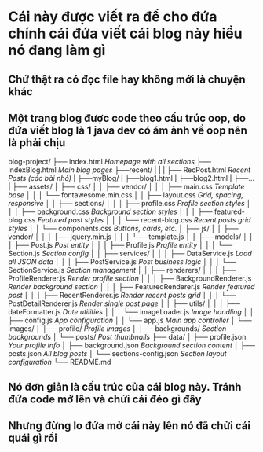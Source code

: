 # Cái này được viết ra để cho đứa chính cái đứa viết cái blog này hiểu nó đang làm gì

## Chứ thật ra có đọc file hay không mới là chuyện khác

## Một trang blog được code theo cấu trúc oop, do đứa viết blog là 1 java dev có ám ảnh về oop nên là phải chịu

blog-project/
├── index.html                          *Homepage with all sections*
├── indexBlog.html                      *Main blog pages*
├──recent/
|     |
|     ├── RecPost.html                  *Recent Posts (các bài nhỏ)*
|
├──myBlog/
|    ├──blog1.html
|    ├──blog2.html
|    ├──...
|
├── assets/
│   ├── css/
│   │   ├── vendor/
│   │   │   ├── main.css               *Template base*
│   │   │   └── fontawesome.min.css
│   │   ├── layout.css                 *Grid, spacing, responsive*
│   │   ├── sections/
│   │   │   ├── profile.css            *Profile section styles*
│   │   │   ├── background.css         *Background section styles*
│   │   │   ├── featured-blog.css      *Featured post styles*
│   │   │   └── recent-blog.css        *Recent posts grid styles*
│   │   └── components.css             *Buttons, cards, etc.*
│   ├── js/
│   │   ├── vendor/
│   │   │   ├── jquery.min.js
│   │   │   └── template.js
│   │   ├── models/
│   │   │   ├── Post.js                *Post entity*
│   │   │   ├── Profile.js             *Profile entity*
│   │   │   └── Section.js             *Section config*
│   │   ├── services/
│   │   │   ├── DataService.js         *Load all JSON data*
│   │   │   ├── PostService.js         *Post business logic*
│   │   │   └── SectionService.js      *Section management*
│   │   ├── renderers/
│   │   │   ├── ProfileRenderer.js     *Render profile section*
│   │   │   ├── BackgroundRenderer.js  *Render background section*
│   │   │   ├── FeaturedRenderer.js    *Render featured post*
│   │   │   ├── RecentRenderer.js      *Render recent posts grid*
│   │   │   └── PostDetailRenderer.js  *Render single post page*
│   │   ├── utils/
│   │   │   ├── dateFormatter.js       *Date utilities*
│   │   │   └── imageLoader.js         *Image handling*
│   │   ├── config.js                  *App configuration*
│   │   └── app.js                     *Main app controller*
│   └── images/
│       ├── profile/                   *Profile images*
│       ├── backgrounds/               *Section backgrounds*
│       └── posts/                     *Post thumbnails*
├── data/
│   ├── profile.json                   *Your profile info*
│   ├── background.json                *Background section content*
│   ├── posts.json                     *All blog posts*
│   └── sections-config.json           *Section layout configuration*
└── README.md

## Nó đơn giản là cấu trúc của cái blog này. Tránh đứa code mở lên và chửi cái đéo gì đây

## Nhưng đừng lo đứa mở cái này lên nó đã chửi cái quái gì rồi

